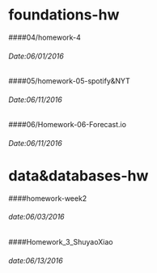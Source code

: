 # foundations-hw
####04/homework-4
###### Date:06/01/2016
####05/homework-05-spotify&NYT
###### Date:06/11/2016
####06/Homework-06-Forecast.io
###### Date:06/11/2016
# data&databases-hw
####homework-week2
###### date:06/03/2016
####Homework_3_ShuyaoXiao
###### date:06/13/2016
